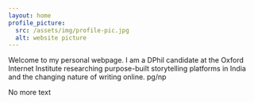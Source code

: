 ```yaml
---
layout: home
profile_picture:
  src: /assets/img/profile-pic.jpg
  alt: website picture
---
```


<p>
  Welcome to my personal webpage. I am a DPhil candidate at the Oxford Internet Institute researching purpose-built storytelling platforms in India and the changing nature of writing online. pg/np
</p>

<p>
  No more text
</p>
